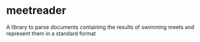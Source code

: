 # meetreader
A library to parse documents containing the results of swimming meets and represent them in a standard format
